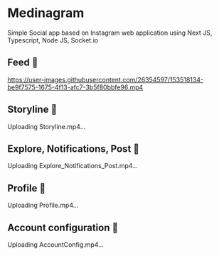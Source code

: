 # Medinagram
Simple Social app based on Instagram web application using Next JS, Typescript, Node JS, Socket.io

## Feed 🚀
https://user-images.githubusercontent.com/26354597/153518134-be9f7575-1675-4f13-afc7-3b5f80bbfe96.mp4

## Storyline 🚀
Uploading Storyline.mp4…

## Explore, Notifications, Post 🚀
Uploading Explore_Notifications_Post.mp4…

## Profile 🚀
Uploading Profile.mp4…

## Account configuration 🚀
Uploading AccountConfig.mp4…

